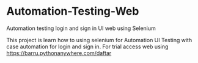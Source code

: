 # Automation-Testing-Web
Automation testing login and sign in UI web using Selenium 

This project is learn how to using selenium for Automation UI Testing with case automation for login and sign in. For trial access web using https://barru.pythonanywhere.com/daftar 
